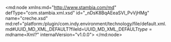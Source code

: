 <?xml version="1.0" encoding="UTF-8"?>
<md:node xmlns:md="http://www.stambia.com/md" defType="com.stambia.xml.xsd" id="_nDsK8BqAEeaSVI_PvVjHMg" name="creche.xsd" md:ref="platform:/plugin/com.indy.environment/technology/file/default.xml.md#UUID_MD_XML_DEFAULT?fileId=UUID_MD_XML_DEFAULT$type=md$name=Xml?" internalVersion="v1.0.0">
  <attribute defType="com.stambia.xml.xsd.xsdPath" id="_opE0YBqAEeaSVI_PvVjHMg" value="%{env:workspace_loc}%/Training/Files_In/Xml\creche.xsd"/>
  <attribute defType="com.stambia.xml.xsd.prefixForElement" id="_vL5BIBqAEeaSVI_PvVjHMg" value="unqualified"/>
  <attribute defType="com.stambia.xml.xsd.prefixForAttribute" id="_vL5BIRqAEeaSVI_PvVjHMg" value="unqualified"/>
  <attribute defType="com.stambia.xml.xsd.targetNamespace" id="_vL5BIhqAEeaSVI_PvVjHMg" value="http://stambia.org/samples/creche"/>
  <node defType="com.stambia.xml.namespace" id="_vLzhkhqAEeaSVI_PvVjHMg" name="http://www.w3.org/2001/XMLSchema">
    <attribute defType="com.stambia.xml.namespace.prefix" id="_vLzhkxqAEeaSVI_PvVjHMg" value="xs"/>
  </node>
  <node defType="com.stambia.xml.namespace" id="_vLzhlBqAEeaSVI_PvVjHMg" name="http://stambia.org/samples/creche">
    <attribute defType="com.stambia.xml.namespace.prefix" id="_vLzhlRqAEeaSVI_PvVjHMg" value="creche"/>
  </node>
  <node defType="com.stambia.xml.root" id="_vLzhmRqAEeaSVI_PvVjHMg" name="creche" position="0">
    <node defType="com.stambia.xml.sequence" id="_vLzhmhqAEeaSVI_PvVjHMg" position="0">
      <attribute defType="com.stambia.xml.sequence.minOccurs" id="_vLzhmxqAEeaSVI_PvVjHMg" value="1"/>
      <attribute defType="com.stambia.xml.sequence.maxOccurs" id="_vLzhnBqAEeaSVI_PvVjHMg" value="1"/>
      <node defType="com.stambia.xml.element" id="_vLzhnRqAEeaSVI_PvVjHMg" name="demande" position="0">
        <attribute defType="com.stambia.xml.element.minOccurs" id="_vLzhnhqAEeaSVI_PvVjHMg" value="0"/>
        <attribute defType="com.stambia.xml.element.maxOccurs" id="_vL0IoBqAEeaSVI_PvVjHMg" value="-1"/>
        <attribute defType="com.stambia.xml.element.originalType" id="_vL0IoRqAEeaSVI_PvVjHMg" value="creche:Demande"/>
        <node defType="com.stambia.xml.attribute" id="_vL0vtBqAEeaSVI_PvVjHMg" name="confirme_inscription" position="4">
          <attribute defType="com.stambia.xml.attribute.type" id="_vL0vtRqAEeaSVI_PvVjHMg" value="string"/>
          <attribute defType="com.stambia.xml.attribute.originalType" id="_vL0vthqAEeaSVI_PvVjHMg" value="xs:string"/>
          <attribute defType="com.stambia.xml.attribute.use" id="_vL0vtxqAEeaSVI_PvVjHMg" value="optional"/>
        </node>
        <node defType="com.stambia.xml.attribute" id="_vL0vuBqAEeaSVI_PvVjHMg" name="date_confirmation_inscription_demandeur" position="5">
          <attribute defType="com.stambia.xml.attribute.type" id="_vL0vuRqAEeaSVI_PvVjHMg" value="string"/>
          <attribute defType="com.stambia.xml.attribute.originalType" id="_vL0vuhqAEeaSVI_PvVjHMg" value="xs:string"/>
          <attribute defType="com.stambia.xml.attribute.use" id="_vL0vuxqAEeaSVI_PvVjHMg" value="optional"/>
        </node>
        <node defType="com.stambia.xml.attribute" id="_vL0vvBqAEeaSVI_PvVjHMg" name="date_confirmation_inscription_glyon" position="6">
          <attribute defType="com.stambia.xml.attribute.type" id="_vL0vvRqAEeaSVI_PvVjHMg" value="string"/>
          <attribute defType="com.stambia.xml.attribute.originalType" id="_vL0vvhqAEeaSVI_PvVjHMg" value="xs:string"/>
          <attribute defType="com.stambia.xml.attribute.use" id="_vL0vvxqAEeaSVI_PvVjHMg" value="optional"/>
        </node>
        <node defType="com.stambia.xml.attribute" id="_vL0vwBqAEeaSVI_PvVjHMg" name="date_naissance_enfant" position="7">
          <attribute defType="com.stambia.xml.attribute.type" id="_vL0vwRqAEeaSVI_PvVjHMg" value="string"/>
          <attribute defType="com.stambia.xml.attribute.originalType" id="_vL0vwhqAEeaSVI_PvVjHMg" value="xs:string"/>
          <attribute defType="com.stambia.xml.attribute.use" id="_vL0vwxqAEeaSVI_PvVjHMg" value="optional"/>
        </node>
        <node defType="com.stambia.xml.attribute" id="_vL0vxBqAEeaSVI_PvVjHMg" name="email_demandeur" position="8">
          <attribute defType="com.stambia.xml.attribute.type" id="_vL0vxRqAEeaSVI_PvVjHMg" value="string"/>
          <attribute defType="com.stambia.xml.attribute.originalType" id="_vL0vxhqAEeaSVI_PvVjHMg" value="xs:string"/>
          <attribute defType="com.stambia.xml.attribute.use" id="_vL0vxxqAEeaSVI_PvVjHMg" value="optional"/>
        </node>
        <node defType="com.stambia.xml.attribute" id="_vL0vyBqAEeaSVI_PvVjHMg" name="id_demande" position="9">
          <attribute defType="com.stambia.xml.attribute.type" id="_vL0vyRqAEeaSVI_PvVjHMg" value="integer"/>
          <attribute defType="com.stambia.xml.attribute.originalType" id="_vL0vyhqAEeaSVI_PvVjHMg" value="xs:integer"/>
          <attribute defType="com.stambia.xml.attribute.use" id="_vL0vyxqAEeaSVI_PvVjHMg" value="optional"/>
        </node>
        <node defType="com.stambia.xml.attribute" id="_vL1WwBqAEeaSVI_PvVjHMg" name="id_inscription" position="10">
          <attribute defType="com.stambia.xml.attribute.type" id="_vL1WwRqAEeaSVI_PvVjHMg" value="integer"/>
          <attribute defType="com.stambia.xml.attribute.originalType" id="_vL1WwhqAEeaSVI_PvVjHMg" value="xs:integer"/>
          <attribute defType="com.stambia.xml.attribute.use" id="_vL1WwxqAEeaSVI_PvVjHMg" value="optional"/>
        </node>
        <node defType="com.stambia.xml.attribute" id="_vL1WxBqAEeaSVI_PvVjHMg" name="niveau_confirmation" position="11">
          <attribute defType="com.stambia.xml.attribute.type" id="_vL1WxRqAEeaSVI_PvVjHMg" value="string"/>
          <attribute defType="com.stambia.xml.attribute.originalType" id="_vL1WxhqAEeaSVI_PvVjHMg" value="xs:string"/>
          <attribute defType="com.stambia.xml.attribute.use" id="_vL1WxxqAEeaSVI_PvVjHMg" value="optional"/>
        </node>
        <node defType="com.stambia.xml.attribute" id="_vL1WyBqAEeaSVI_PvVjHMg" name="nom_demandeur" position="12">
          <attribute defType="com.stambia.xml.attribute.type" id="_vL1WyRqAEeaSVI_PvVjHMg" value="string"/>
          <attribute defType="com.stambia.xml.attribute.originalType" id="_vL1WyhqAEeaSVI_PvVjHMg" value="xs:string"/>
          <attribute defType="com.stambia.xml.attribute.use" id="_vL1WyxqAEeaSVI_PvVjHMg" value="optional"/>
        </node>
        <node defType="com.stambia.xml.attribute" id="_vL1WzBqAEeaSVI_PvVjHMg" name="prenom_demandeur" position="13">
          <attribute defType="com.stambia.xml.attribute.type" id="_vL1WzRqAEeaSVI_PvVjHMg" value="string"/>
          <attribute defType="com.stambia.xml.attribute.originalType" id="_vL1WzhqAEeaSVI_PvVjHMg" value="xs:string"/>
          <attribute defType="com.stambia.xml.attribute.use" id="_vL1WzxqAEeaSVI_PvVjHMg" value="optional"/>
        </node>
        <node defType="com.stambia.xml.attribute" id="_vL1W0BqAEeaSVI_PvVjHMg" name="prenom_enfant" position="14">
          <attribute defType="com.stambia.xml.attribute.type" id="_vL1W0RqAEeaSVI_PvVjHMg" value="string"/>
          <attribute defType="com.stambia.xml.attribute.originalType" id="_vL1W0hqAEeaSVI_PvVjHMg" value="xs:string"/>
          <attribute defType="com.stambia.xml.attribute.use" id="_vL1W0xqAEeaSVI_PvVjHMg" value="optional"/>
        </node>
        <node defType="com.stambia.xml.attribute" id="_vL1W1BqAEeaSVI_PvVjHMg" name="ville_confirmation" position="15">
          <attribute defType="com.stambia.xml.attribute.type" id="_vL1W1RqAEeaSVI_PvVjHMg" value="string"/>
          <attribute defType="com.stambia.xml.attribute.originalType" id="_vL1W1hqAEeaSVI_PvVjHMg" value="xs:string"/>
          <attribute defType="com.stambia.xml.attribute.use" id="_vL1W1xqAEeaSVI_PvVjHMg" value="optional"/>
        </node>
        <node defType="com.stambia.xml.attribute" id="_82wA0Bs_EeaSVI_PvVjHMg" name="Commentaire_inscription" position="3">
          <attribute defType="com.stambia.xml.attribute.type" id="_82wA0Rs_EeaSVI_PvVjHMg" value="string"/>
          <attribute defType="com.stambia.xml.attribute.originalType" id="_82wA0hs_EeaSVI_PvVjHMg" value="xs:string"/>
          <attribute defType="com.stambia.xml.attribute.use" id="_82wA0xs_EeaSVI_PvVjHMg" value="optional"/>
        </node>
      </node>
    </node>
  </node>
</md:node>